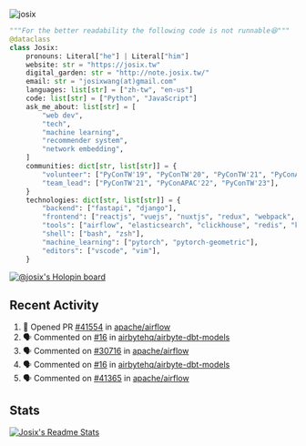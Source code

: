 ![josix](https://komarev.com/ghpvc/?username=josix)
```python
"""For the better readability the following code is not runnable😆"""
@dataclass
class Josix:
    pronouns: Literal["he"] | Literal["him"]
    website: str = "https://josix.tw"
    digital_garden: str = "http://note.josix.tw/"
    email: str = "josixwang(at)gmail.com"
    languages: list[str] = ["zh-tw", "en-us"]
    code: list[str] = ["Python", "JavaScript"]
    ask_me_about: list[str] = [
        "web dev",
        "tech",
        "machine learning",
        "recommender system",
        "network embedding",
    ]
    communities: dict[str, list[str]] = {
        "volunteer": ["PyConTW'19", "PyConTW'20", "PyConTW'21", "PyConAPAC'22"],
        "team_lead": ["PyConTW'21", "PyConAPAC'22", "PyConTW'23"],
    }
    technologies: dict[str, list[str]] = {
        "backend": ["fastapi", "django"],
        "frontend": ["reactjs", "vuejs", "nuxtjs", "redux", "webpack", "tailwindcss"],
        "tools": ["airflow", "elasticsearch", "clickhouse", "redis", "kubernetes", "docker"],
        "shell": ["bash", "zsh"],
        "machine_learning": ["pytorch", "pytorch-geometric"],
        "editors": ["vscode", "vim"],
    }
```
[![@josix's Holopin board](https://holopin.io/api/user/board?user=josix)](https://holopin.io/@josix)

## Recent Activity
<!--START_SECTION:activity-->
1. 💪 Opened PR [#41554](https://github.com/apache/airflow/pull/41554) in [apache/airflow](https://github.com/apache/airflow)
2. 🗣 Commented on [#16](https://github.com/airbytehq/airbyte-dbt-models/issues/16#issuecomment-2286562581) in [airbytehq/airbyte-dbt-models](https://github.com/airbytehq/airbyte-dbt-models)
3. 🗣 Commented on [#30716](https://github.com/apache/airflow/issues/30716#issuecomment-2285520609) in [apache/airflow](https://github.com/apache/airflow)
4. 🗣 Commented on [#16](https://github.com/airbytehq/airbyte-dbt-models/issues/16#issuecomment-2284846980) in [airbytehq/airbyte-dbt-models](https://github.com/airbytehq/airbyte-dbt-models)
5. 🗣 Commented on [#41365](https://github.com/apache/airflow/issues/41365#issuecomment-2280354521) in [apache/airflow](https://github.com/apache/airflow)
<!--END_SECTION:activity-->



## Stats
[![Josix's Readme Stats](https://github-readme-stats.vercel.app/api?username=josix&show_icons=true&theme=default&count_private=true&card_width=400)](https://github.com/anuraghazra/github-readme-stats)
